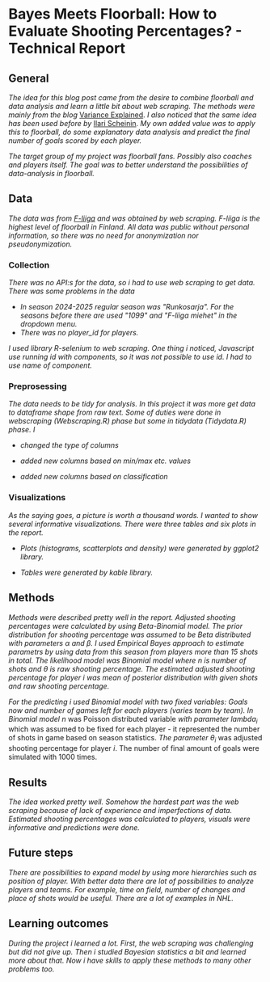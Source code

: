 # Bayes Meets Floorball: How to Evaluate Shooting Percentages? - Technical Report

## General

*The idea for this blog post came from the desire to combine floorball and data analysis and learn a little bit about web scraping. The methods were mainly from the blog* [Variance Explained](http://varianceexplained.org/r/empirical_bayes_baseball/). *I also noticed that the same idea has been used before by* [Ilari Scheinin](https://ilari.scheinin.fi/ranking-nhls-best-shooters/). *My own added value was to apply this to floorball, do some explanatory data analysis and predict the final number of goals scored by each player.*

*The target group of my project was floorball fans. Possibly also coaches and players itself. The goal was to better understand the possibilities of data-analysis in floorball.*

## Data

*The data was from [F-liiga](https://fliiga.com/fi/miehet/) and was obtained by web scraping. F-liiga is the highest level of floorball in Finland. All data was public without personal* *information, so there was no need for anonymization nor pseudonymization.*

### Collection

*There was no API:s for the data, so i had to use web scraping to get data. There was some problems in the data*

-   *In season 2024-2025 regular season was "Runkosarja". For the seasons before there are used "1099" and "F-liiga miehet" in the dropdown menu.*
-   *There was no player_id for players.*

*I used library R-selenium to web scraping. One thing i noticed, Javascript use running id with components, so it was not possible to use id. I had to use name of component.*

### Preprosessing

*The data needs to be tidy for analysis. In this project it was more get data to dataframe shape from raw text. Some of duties were done in webscraping (Webscraping.R) phase but some* *in tidydata (Tidydata.R) phase. I*

-   *changed the type of columns*

-   *added new columns based on min/max etc. values*

-   *added new columns based on classification*

### Visualizations

*As the saying goes, a picture is worth a thousand words. I wanted to show several informative visualizations. There were three tables and six plots in the report.* 

-   *Plots (histograms, scatterplots and density) were generated by ggplot2 library.*

-   *Tables were generated by kable library.*

## Methods

*Methods were described pretty well in the report. Adjusted shooting percentages were calculated by using Beta-Binomial model. The prior distribution for shooting percentage was* *assumed to be Beta distributed with parameters* $\alpha$ *and* $\beta$*. I used Empirical Bayes approach to estimate parametrs by using data from this season from players more than 15 shots in total.* *The likelihood model was Binomial model where* $n$ *is number of shots and* $\theta$ *is raw shooting percentage. The estimated adjusted shooting percentage for player* $i$ *was mean of posterior distribution* *with given shots and raw shooting percentage.*

*For the predicting i used Binomial model with two fixed variables: Goals now and number of games left for each players (varies team by team). In Binomial model* $n$ was Poisson distributed variable *with parameter* $lambda_i$ which was assumed to be fixed for each player - it represented the number of shots in game based on season statistics. *The parameter* $\theta_i$ was adjusted shooting percentage for player $i$. The number of final amount of goals were simulated with 1000 times.

## Results

*The idea worked pretty well. Somehow the hardest part was the web scraping because of lack of experience and imperfections of data. Estimated shooting percentages was calculated* *to players, visuals were informative and predictions were done.*

## Future steps

*There are possibilities to expand model by using more hierarchies such as position of player. With better data there are lot of possibilities to analyze players and teams.* *For example, time on field, number of changes and place of shots would be useful. There are a lot of examples in NHL.*

## Learning outcomes

*During the project i learned a lot. First, the web scraping was challenging but did not give up. Then i studied Bayesian statistics a bit and learned more about that.* *Now i have skills to apply these methods to many other problems too.*
